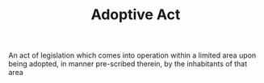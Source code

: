 ---
title: Adoptive Act
letter: A
permalink: "/definitions/bld-adoptive-act.html"
body: An act of legislation which comes into operation within a limited area upon
  being adopted, in manner pre-scribed therein, by the inhabitants of that area
published_at: '2018-07-07'
source: Black's Law Dictionary 2nd Ed (1910)
layout: post
---